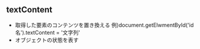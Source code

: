 ## textContent
- 取得した要素のコンテンツを置き換える
  例)document.getElwmentById('id名').textContent = '文字列'  
- オブジェクトの状態を表す
